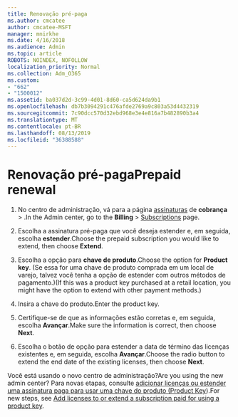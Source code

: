 ```yaml
---
title: Renovação pré-paga
ms.author: cmcatee
author: cmcatee-MSFT
manager: mnirkhe
ms.date: 4/16/2018
ms.audience: Admin
ms.topic: article
ROBOTS: NOINDEX, NOFOLLOW
localization_priority: Normal
ms.collection: Adm_O365
ms.custom:
- "662"
- "1500012"
ms.assetid: ba037d2d-3c99-4d01-8d60-ca5d624da9b1
ms.openlocfilehash: db7b3094291c476afde2769a9c803a53d4432319
ms.sourcegitcommit: 7c90dcc570d32ebd968e3e4e816a7b482890b3a4
ms.translationtype: MT
ms.contentlocale: pt-BR
ms.lasthandoff: 08/13/2019
ms.locfileid: "36388588"
---
```

# <a name="prepaid-renewal"></a><span data-ttu-id="29ad6-102">Renovação pré-paga</span><span class="sxs-lookup"><span data-stu-id="29ad6-102">Prepaid renewal</span></span>

1. <span data-ttu-id="29ad6-103">No centro de administração, vá para a página [assinaturas](https://go.microsoft.com/fwlink/p/?linkid=842054) de **cobrança** \> .</span><span class="sxs-lookup"><span data-stu-id="29ad6-103">In the Admin center, go to the **Billing** \> [Subscriptions](https://go.microsoft.com/fwlink/p/?linkid=842054) page.</span></span>

2. <span data-ttu-id="29ad6-104">Escolha a assinatura pré-paga que você deseja estender e, em seguida, escolha **estender**.</span><span class="sxs-lookup"><span data-stu-id="29ad6-104">Choose the prepaid subscription you would like to extend, then choose **Extend**.</span></span>

3. <span data-ttu-id="29ad6-105">Escolha a opção para **chave de produto**.</span><span class="sxs-lookup"><span data-stu-id="29ad6-105">Choose the option for **Product key**.</span></span> <span data-ttu-id="29ad6-106">(Se essa for uma chave de produto comprada em um local de varejo, talvez você tenha a opção de estender com outros métodos de pagamento.)</span><span class="sxs-lookup"><span data-stu-id="29ad6-106">(If this was a product key purchased at a retail location, you might have the option to extend with other payment methods.)</span></span>

4. <span data-ttu-id="29ad6-107">Insira a chave do produto.</span><span class="sxs-lookup"><span data-stu-id="29ad6-107">Enter the product key.</span></span>

5. <span data-ttu-id="29ad6-108">Certifique-se de que as informações estão corretas e, em seguida, escolha **Avançar**.</span><span class="sxs-lookup"><span data-stu-id="29ad6-108">Make sure the information is correct, then choose **Next**.</span></span>

6. <span data-ttu-id="29ad6-109">Escolha o botão de opção para estender a data de término das licenças existentes e, em seguida, escolha **Avançar**.</span><span class="sxs-lookup"><span data-stu-id="29ad6-109">Choose the radio button to extend the end date of the existing licenses, then choose **Next**.</span></span>

<span data-ttu-id="29ad6-110">Você está usando o novo centro de administração?</span><span class="sxs-lookup"><span data-stu-id="29ad6-110">Are you using the new admin center?</span></span> <span data-ttu-id="29ad6-111">Para novas etapas, consulte [adicionar licenças ou estender uma assinatura paga para usar uma chave do produto (Product Key](https://docs.microsoft.com/en-us/office365/admin/misc/add-licenses-using-product-key)).</span><span class="sxs-lookup"><span data-stu-id="29ad6-111">For new steps, see [Add licenses to or extend a subscription paid for using a product key](https://docs.microsoft.com/en-us/office365/admin/misc/add-licenses-using-product-key).</span></span>